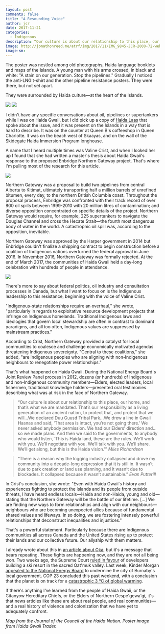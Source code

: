 ```yaml
---
layout: post
comments: false
title: "A Resounding Voice"
author: jcr
date: 2017-11-21
categories:
  - Indigenous
description: “Our culture is about our relationship to this place, our home, and that’s what we are mandated.”
image: http://jonathonreed.me/atrf/img/2017/11/IMG_9845-JCR-2000-72-web.jpg
image-sm:
---
```


The poster was nestled among old photographs, Haida language booklets and maps of the Islands. A young man with his arms crossed, in black and white: "A stain on our generation. Stop the pipelines." Gradually I noticed the anti-LNG t-shirt and the other pipeline resistance posters. They were there, but not set apart.

They were surrounded by Haida culture—at the heart of the Islands.

<img src="http://jonathonreed.me/atrf/img/2017/11/IMG_9841-JCR-2000-72-web.jpg">

<img src="http://jonathonreed.me/atrf/img/2017/11/IMG_9845-JCR-2000-72-web.jpg">

I didn't have any specific conversations about oil, pipelines or supertankers while I was on Haida Gwaii, but I did pick up a copy of <a href="http://www.haidanation.ca/?page_id=66">Haida Laas</a> that spoke about the issue, and it was present on the Islands in a way that is hard to describe. It was on the counter at Queen B's coffeeshop in Queen Charlotte. It was on the beach west of Skaayas, and on the wall of the Skidegate Haida Immersion Program longhouse.

A name that I heard multiple times was Valine Crist, and when I looked her up I found that she had written a master's thesis about Haida Gwaii's response to the proposed Enbridge Northern Gateway project. That's where I'm pulling most of the research for this article.

<img src="http://jonathonreed.me/atrf/img/2017/11/eng-map-web.jpg">

Northern Gateway was a proposal to build two pipelines from central Alberta to Kitimat, ultimately transporting half a million barrels of unrefined bitumen, every day, to the northern British Columbia coast. Throughout the proposal process, Enbridge was confronted with their track record of over 800 oil spills between 1999-2010 with 20 million litres of contamination; and diverse opposition concentrated on specific details of the project. Northern Gateway would require, for example, 225 supertankers to navigate the Douglas Channel and cross the Hecate Strait—the fourth most dangerous body of water in the world. A catastrophic oil spill was, according to the opposition, inevitable.

Northern Gateway was approved by the Harper government in 2014 but Enbridge couldn't finalize a shipping contract to begin construction before a coalition of Indigenous nations overturned the federal approval in June 2016. In November 2016, Northern Gateway was formally rejected. At the end of March 2017, the communities of Haida Gwaii held a day-long celebration with hundreds of people in attendance.

<img src="http://jonathonreed.me/atrf/img/2017/11/Victory.jpg">

There's more to say about federal politics, oil industry and consultation processes in Canada, but what I want to focus on is the Indigenous leadership to this resistance, beginning with the voice of Valine Crist.

"Indigenous-state relationships require an overhaul," she wrote, "particularly in regards to exploitative resource development projects that infringe on Indigenous homelands. Traditional Indigenous laws and ideologies that govern local stewardship are often in contrast to dominant paradigms, and all too often, Indigenous values are suppressed by mainstream practices."

According to Crist, Northern Gateway provided a catalyst for local communities to coalesce and challenge economically motivated agendas threatening Indigenous sovereignty. "Central to these coalitions," she added, "are Indigenous peoples who are aligning with non-Indigenous neighbours to renegotiate power relationships."

That's what happened on Haida Gwaii. During the National Energy Board's Joint Review Panel process in 2012, dozens (or hundreds) of Indigenous and non-Indigenous community members—Elders, elected leaders, local fishermen, traditional knowledge holders—presented oral testimonies describing what was at risk in the face of Northern Gateway.

<blockquote>&ldquo;Our culture is about our relationship to this place, our home, and that&rsquo;s what we are mandated. That&rsquo;s our responsibility as a living generation of an ancient nation, to protect that, and protect that we will&hellip;We declared Duu Guusd Tribal Park&hellip;We drew a line in Gwaii Haanas and said, &lsquo;That area is intact, you&rsquo;re not going there.&rsquo; We never asked anybody permission. We had our Elders&rsquo; direction and&hellip;so we made plans. And then we said to the governments, to anybody who would listen, &lsquo;This is Haida land, these are the rules. We&rsquo;ll work with you. We&rsquo;ll negotiate with you. We&rsquo;ll talk with you. We&rsquo;ll share. We&rsquo;ll get along, but this is the Haida vision.&rsquo;&rdquo; <cite>Miles Richardson</cite></blockquote>

<blockquote>&ldquo;There is a reason why the logging industry collapsed and drove my community into a decade-long depression that it is still in. It wasn&rsquo;t due to park creation or land use planning, and it wasn’t due to blockades. It collapsed because it wasn&rsquo;t sustainable.&rdquo; <cite>Evan Putterill</cite></blockquote>

In Crist's conclusion, she wrote: "Even with Haida Gwaii's history and experiences fighting to protect the Islands and its people from outside threats, I have heard endless locals—Haida and non-Haida, young and old—stating that the Northern Gateway will be the battle of our lifetime. [&hellip;] We are finding new ways to form relationships and align with our neighbours&mdash;neighbours who are becoming unexpected allies because of fundamental shared values and lifeways. In so doing, we are fostering intensely powerful relationships that deconstruct inequalities and injustices."

That's a powerful statement. Particularly because there are Indigenous communities all across Canada and the United States rising up to protect their lands and our collective future. Our allyship with them matters.

I already wrote about this in <a href="http://jonathonreed.me/atrf/2017/08/08/return-to-oka/">an article about Oka</a>, but it's a message that bears repeating. These fights are happening now, and they are not all being won. Two weeks ago, the Supreme Court <a href="https://www.theguardian.com/world/2017/nov/03/canada-supreme-court-ski-resort-indigenous-sacred-land">ruled in favour</a> of developers building a ski resort in the sacred Qat'muk valley. Last week, Kinder Morgan <a href="http://www.cbc.ca/news/canada/calgary/kinder-morgan-appeal-trans-mountain-pipeline-1.4402594">appealed to the National Energy Board</a> to undermine the city of Burnaby's local government. COP 23 concluded this past weekend, with a conclusion that the planet is on track for a <a href="https://www.ecowatch.com/cop23-conclusions-questions-2511054818.html">catastrophic 3 ºC of global warming</a>.

If there's anything I've learned from the people of Haida Gwaii, or the Gitanyow Hereditary Chiefs, or the Elders of Northern Gespe'gewa'gi, it's that news articles like these are about real people, and real communities—and a real history of violence and colonization that we have yet to adequately confront.

<i>Map from the Journal of the Council of the Haida Nation. Poster image from Haida Gwaii Trader.</i>